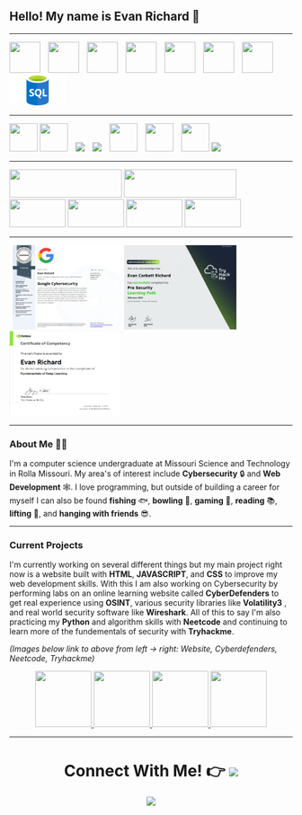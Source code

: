 <!-- PULL BEFORE MAKING CHANGES BECAUSE OF GITHUB ACTION ADDED TO TAKE CARE OF TRYHACK ME BADGE -->
## Hello! My name is Evan Richard 👋
*** 
<!-- LANGUAGES -->
<div>
    <img src="https://upload.wikimedia.org/wikipedia/commons/thumb/1/18/ISO_C%2B%2B_Logo.svg/1200px-ISO_C%2B%2B_Logo.svg.png" height='55' width='55' style="margin-right: 10px">
    <img src="https://upload.wikimedia.org/wikipedia/commons/thumb/c/c3/Python-logo-notext.svg/1200px-Python-logo-notext.svg.png" height='55' width='55' style="margin-right: 10px">
    <img src="https://upload.wikimedia.org/wikipedia/commons/thumb/b/bd/Logo_C_sharp.svg/910px-Logo_C_sharp.svg.png" height='55' width='55' style="margin-right: 10px"> 
    <img src="https://upload.wikimedia.org/wikipedia/commons/thumb/c/cf/Lua-Logo.svg/1200px-Lua-Logo.svg.png" height='55' width='55' style="margin-right: 10px">
    <img src="https://cdn.pixabay.com/photo/2017/08/05/11/16/logo-2582748_640.png" height='55' width='55' style="margin-right: 10px">
    <img src="https://avatars.githubusercontent.com/u/9503099?s=280&v=4" height='55' width='55' style="margin-right: 10px">
    <img src="https://cdn-icons-png.flaticon.com/512/919/919826.png" height='55' width='55' style="margin-right: 10px">
    <img src="./Assets/SQL.png" width='100' height='55' style='margin-right: 10px'>
</div>
    
***
<!-- TOOLS -->
<div>
    <img src="https://upload.wikimedia.org/wikipedia/commons/thumb/9/9a/Visual_Studio_Code_1.35_icon.svg/1200px-Visual_Studio_Code_1.35_icon.svg.png" height='50' width='50' v>
    <img src="https://upload.wikimedia.org/wikipedia/commons/thumb/2/2c/Visual_Studio_Icon_2022.svg/1200px-Visual_Studio_Icon_2022.svg.png" height='50' width='50' style="margin-right: 10px">
    <img src="https://upload.wikimedia.org/wikipedia/commons/thumb/e/e1/GitLab_logo.svg/2560px-GitLab_logo.svg.png" width='100' style="margin-right: 10px">
    <img src="https://upload.wikimedia.org/wikipedia/commons/c/c4/Unity_2021.svg" width='100' style="margin-right: 10px">
    <img src="https://static.wikia.nocookie.net/roblox/images/a/a0/Roblox_Studio_Icon_6.svg/revision/latest?cb=20230511025706" height='50' width='50' style="margin-right: 10px">
    <img src="https://upload.wikimedia.org/wikipedia/commons/thumb/3/35/Tux.svg/800px-Tux.svg.png" height='50' width='50' style="margin-right: 10px">
    <img src="https://pbs.twimg.com/profile_images/1630964842197573632/X5VCQoYL_400x400.jpg" height='50' width='50' >
    <img src="https://miro.medium.com/v2/resize:fit:1200/0*zFEilgbfPjq9rr9L.png" width='100'>
</div> 

***
<!-- BADGES/STATS -->
<div>
    <img src="https://tryhackme-badges.s3.amazonaws.com/EvanRichard.png?cacheBust=1757120020" width='200' height='50'>
    <img src="https://cyberdefenders-storage.s3.me-central-1.amazonaws.com/profile-badges/Evan_Richard.png?cacheBust=1757120020" width="200" height='50'/>
    <img src="https://assets.tryhackme.com/room-badges/ef5f092ff5d589b5db2b4b33ea8c622b.png" width='100' height='50'>
    <img src="https://assets.tryhackme.com/room-badges/b79b8f2467229d46c71b4c5746aad4b6.png" width='100' height='50'>
    <img src="https://assets.tryhackme.com/room-badges/282aaefd4a95262a5ac5d028fe2f8dce.png" width='100' height='50'>
    <img src="https://assets.tryhackme.com/room-badges/387ce97f2ca13cdc0178e6822057a415.png" width="100" height='50'>
</div>

***
<!-- CERTIFICATIONS -->
<div>
    <img src="./Assets/Coursera 63IFXLHZVIFK-1.png" width='200' height='150'>
    <img src="./Assets/TryhackmePreSecurityCert.png" width='200' height='150'>
    <img src="./Assets/NVIDIADeepLearningCert.PNG" width='200' height='150'>
<div>

***

### About **Me** 🙋‍♂️

I'm a computer science undergraduate at Missouri Science and Technology in Rolla Missouri. My area's of interest include **Cybersecurity** 🔒 and **Web Development** 🕸️. I love programming, but outside of building a career for myself I can also be found **fishing** 🐟, **bowling** 🎳, **gaming** 👾, **reading** 📚, **lifting** 💪, and **hanging with friends** 😎.

***
### Current Projects

I'm currently working on several different things but my main project right now is a website built with **HTML**, **JAVASCRIPT**, and **CSS** to improve my web development skills. With this I am also working on Cybersecurity by performing labs on an online learning website called **CyberDefenders** to get real experience using **OSINT**, various security libraries like **Volatility3** , and real world security software like **Wireshark**. All of this to say I'm also practicing my **Python** and algorithm skills with **Neetcode** and continuing to learn more of the fundementals of security with **Tryhackme**. 

_(Images below link to above from left -> right: Website, Cyberdefenders, Neetcode, Tryhackme)_

<div align='center'>
    <!-- Personal Website -->
    <a href="https://github.com/ERichard007/PersonalWebsiteACMCompetition.git">
        <img src="https://media4.giphy.com/media/5aUw8GEmLUAULgGdE9/giphy.gif?cid=6c09b952z17xmurpvsmjeb576o6samhtl3bcyeqygbzzjr39&ep=v1_internal_gif_by_id&rid=giphy.gif&ct=s" height='100' width='100'/>
    </a>
    <!-- Cyberdefenders -->
    <a href="https://cyberdefenders.org/p/Evan_Richard">
        <img src="https://media1.tenor.com/m/CgGUXc-LDc4AAAAC/hacker-pc.gif" height='100' width='100'/>
    </a>
    <!-- Neetcode -->
    <a href="https://github.com/ERichard007/NeetCode">
        <img src="https://media.tenor.com/YnP4e9aFUocAAAAM/sort-chart.gif" height='100' width='100'/>
    </a>
    <!-- Tryhackme -->
    <a href="https://tryhackme.com/p/EvanRichard">
        <img src="https://media0.giphy.com/media/077i6AULCXc0FKTj9s/giphy.gif?cid=6c09b952d5bfjebi3wdqncp1mrumzwtv9z9udmj3ehcl4e6t&ep=v1_gifs_search&rid=giphy.gif&ct=g" height='100' width='100'/>
    </a>
</div>

***

<div align='center'>
    <h1> Connect With Me! 👉 
        <a href=https://www.linkedin.com/in/evanrichard0>
            <img src=https://upload.wikimedia.org/wikipedia/commons/thumb/8/81/LinkedIn_icon.svg/2048px-LinkedIn_icon.svg.png width="50">
        </a>
    </h1>
    <img src=./Assets/monkey.gif>
</div>











